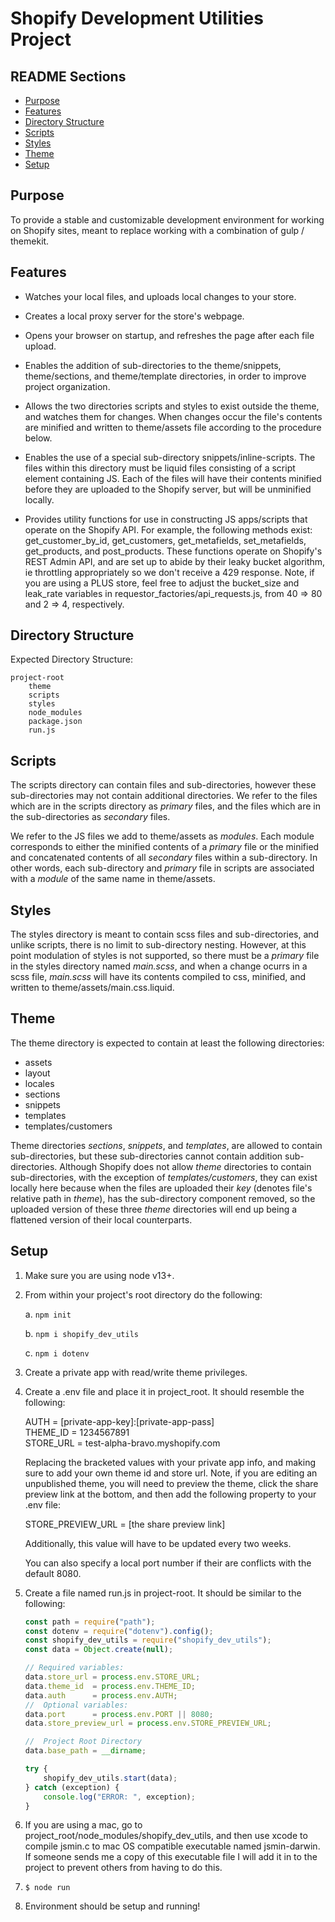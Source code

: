 # Shopify Development Utilities Project



## README Sections

+ [Purpose](#Purpose)
+ [Features](#Features)
+ [Directory Structure](#DirectoryStructure)
+ [Scripts](#Scripts)
+ [Styles](#Styles)
+ [Theme](#Theme)
+ [Setup](#Setup)



## Purpose

To provide a stable and customizable development environment for working on Shopify
sites, meant to replace working with a combination of gulp / themekit.



## Features

- Watches your local files, and uploads local changes to your store.

- Creates a local proxy server for the store's webpage.

- Opens your browser on startup, and refreshes the page after each file upload.

- Enables the addition of sub-directories to the theme/snippets, theme/sections,
and theme/template directories, in order to improve project organization.

- Allows the two directories scripts and styles to exist outside the theme, and
watches them for changes.  When changes occur the file's contents are minified and
written to theme/assets file according to the procedure below.

- Enables the use of a special sub-directory snippets/inline-scripts.  The files
within this directory must be liquid files consisting of a script element containing JS.
Each of the files will have their contents minified before they are uploaded to the Shopify
server, but will be unminified locally.

- Provides utility functions for use in constructing JS apps/scripts that operate on the Shopify API. For example, the following methods exist:
get_customer_by_id, get_customers, get_metafields, set_metafields, get_products, and post_products. These functions operate on Shopify's REST Admin API, and are set up to abide by their leaky bucket algorithm, ie throttling appropriately so we don't receive a 429 response. Note, if you are using a PLUS store, feel free to adjust the bucket_size and leak_rate variables in requestor_factories/api_requests.js, from 40 => 80 and 2 => 4, respectively.


## Directory Structure

Expected Directory Structure:

    project-root
        theme
        scripts
        styles
        node_modules
        package.json
        run.js



## Scripts

The scripts directory can contain files and sub-directories, however these sub-directories
may not contain additional directories. We refer to the files which are in the scripts
directory as *primary* files, and the files which are in the sub-directories as *secondary* files.

We refer to the JS files we add to theme/assets as *modules*. Each module corresponds
to either the minified contents of a *primary* file or the minified and concatenated contents
of all *secondary* files within a sub-directory.  In other words, each sub-directory and *primary*
file in scripts are associated with a *module* of the same name in theme/assets.



## Styles

The styles directory is meant to contain scss files and sub-directories, and
unlike scripts, there is no limit to sub-directory nesting.  However, at this point
modulation of styles is not supported, so there must be a *primary* file in the styles
directory named *main.scss*, and when a change ocurrs in a scss file, *main.scss* will have
its contents compiled to css, minified, and written to theme/assets/main.css.liquid.



## Theme

The theme directory is expected to contain at least the following directories:

- assets
- layout
- locales
- sections
- snippets
- templates
- templates/customers

Theme directories *sections*, *snippets*, and *templates*, are allowed to contain
sub-directories, but these sub-directories cannot contain addition sub-directories.
Although Shopify does not allow *theme* directories to contain sub-directories, with
the exception of *templates/customers*, they can exist locally here because when the
files are uploaded their *key* (denotes file's relative path in *theme*), has the
sub-directory component removed, so the uploaded version of these three *theme* directories
will end up being a flattened version of their local counterparts.



## Setup

1. Make sure you are using node v13+.

2. From within your project's root directory do the following:

    a. `npm init`

    b. `npm i shopify_dev_utils`
    
    c. `npm i dotenv`

3. Create a private app with read/write theme privileges.

4. Create a .env file and place it in project_root.  It should resemble the following:

    AUTH = [private-app-key]:[private-app-pass]<br />
    THEME_ID = 1234567891<br />
    STORE_URL = test-alpha-bravo.myshopify.com<br />

    Replacing the bracketed values with your private app info, and making sure to add
    your own theme id and store url.  Note, if you are editing an unpublished theme,
    you will need to preview the theme, click the share preview link at the bottom,
    and then add the following property to your .env file:

    STORE_PREVIEW_URL = [the share preview link]

    Additionally, this value will have to be updated every two weeks.

    You can also specify a local port number if their are conflicts with the default 8080.

5. Create a file named run.js in project-root. It should be similar to the following:
    ```javascript
    const path = require("path");
    const dotenv = require("dotenv").config();
    const shopify_dev_utils = require("shopify_dev_utils");
    const data = Object.create(null);

    // Required variables:
    data.store_url = process.env.STORE_URL;
    data.theme_id  = process.env.THEME_ID;
    data.auth      = process.env.AUTH;
    //  Optional variables:
    data.port      = process.env.PORT || 8080;
    data.store_preview_url = process.env.STORE_PREVIEW_URL;

    //  Project Root Directory
    data.base_path = __dirname;

    try {
        shopify_dev_utils.start(data);
    } catch (exception) {
        console.log("ERROR: ", exception);
    }
    ```

6. If you are using a mac, go to project_root/node_modules/shopify_dev_utils,
and then use xcode to compile jsmin.c to mac OS compatible executable named jsmin-darwin.
If someone sends me a copy of this executable file I will add it in to the project
to prevent others from having to do this.

7. `$ node run`

8. Environment should be setup and running!

